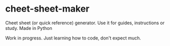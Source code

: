 # cheet-sheet-maker
Cheet sheet (or quick reference) generator. Use it for guides, instructions or study. Made in Python

Work in progress. Just learning how to code, don't expect much.
